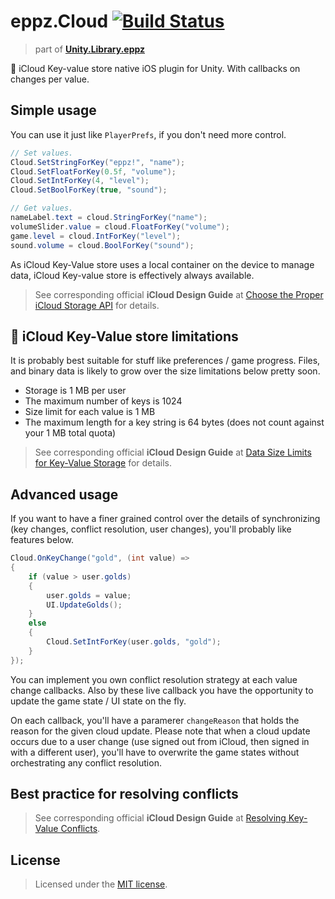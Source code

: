 # eppz.Cloud [![Build Status](https://travis-ci.org/eppz/Unity.Test.eppz.png?branch=master)](https://travis-ci.org/eppz/Unity.Test.eppz)
> part of [**Unity.Library.eppz**](https://github.com/eppz/Unity.Library.eppz)


 iCloud Key-value store native iOS plugin for Unity. With callbacks on changes per value.


## Simple usage

You can use it just like `PlayerPrefs`, if you don't need more control.

```csharp
// Set values.
Cloud.SetStringForKey("eppz!", "name");
Cloud.SetFloatForKey(0.5f, "volume");
Cloud.SetIntForKey(4, "level");
Cloud.SetBoolForKey(true, "sound");

// Get values.
nameLabel.text = cloud.StringForKey("name");
volumeSlider.value = cloud.FloatForKey("volume");
game.level = cloud.IntForKey("level");
sound.volume = cloud.BoolForKey("sound");
```

As iCloud Key-Value store uses a local container on the device to manage data, iCloud Key-value store is effectively always available.

> See corresponding official **iCloud Design Guide** at [Choose the Proper iCloud Storage API](https://developer.apple.com/library/content/documentation/General/Conceptual/iCloudDesignGuide/Chapters/iCloudFundametals.html#//apple_ref/doc/uid/TP40012094-CH6-SW28) for details.


##  iCloud Key-Value store limitations

It is probably best suitable for stuff like preferences / game progress. Files, and binary data is likely to grow over the size limitations below pretty soon.

+ Storage is 1 MB per user
+ The maximum number of keys is 1024
+ Size limit for each value is 1 MB
+ The maximum length for a key string is 64 bytes (does not count against your 1 MB total quota)

> See corresponding official **iCloud Design Guide** at [Data Size Limits for Key-Value Storage](https://developer.apple.com/library/content/documentation/General/Conceptual/iCloudDesignGuide/Chapters/DesigningForKey-ValueDataIniCloud.html#//apple_ref/doc/uid/TP40012094-CH7-SW8) for details.


## Advanced usage

If you want to have a finer grained control over the details of synchronizing (key changes, conflict resolution, user changes), you'll probably like features below.

```csharp
Cloud.OnKeyChange("gold", (int value) =>
{
    if (value > user.golds)
    {
        user.golds = value;
        UI.UpdateGolds();
    }
    else
    {
        Cloud.SetIntForKey(user.golds, "gold");
    }
});
```

You can implement you own conflict resolution strategy at each value change callbacks. Also by these live callback you have the opportunity to update the game state / UI state on the fly.

On each callback, you'll have a paramerer `changeReason` that holds the reason for the given cloud update. Please note that when a cloud update occurs due to a user change (use signed out from iCloud, then signed in with a different user), you'll have to overwrite the game states without orchestrating any conflict resolution.


## Best practice for resolving conflicts

> See corresponding official **iCloud Design Guide** at [Resolving Key-Value Conflicts](https://developer.apple.com/library/content/documentation/General/Conceptual/iCloudDesignGuide/Chapters/DesigningForKey-ValueDataIniCloud.html#//apple_ref/doc/uid/TP40012094-CH7-SW6).

## License

> Licensed under the [MIT license](http://en.wikipedia.org/wiki/MIT_License).
